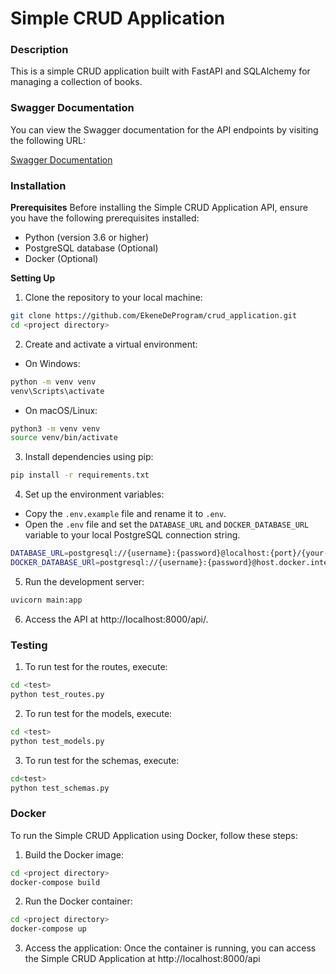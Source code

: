 # Simple CRUD Application

### Description
This is a simple CRUD application built with FastAPI and SQLAlchemy for managing a collection of books.

### Swagger Documentation

You can view the Swagger documentation for the API endpoints by visiting the following URL:

[Swagger Documentation](http://localhost:8000/docs)


### Installation

**Prerequisites**
Before installing the Simple CRUD Application API, ensure you have the following prerequisites installed:

* Python (version 3.6 or higher)
* PostgreSQL database (Optional)
* Docker (Optional)

**Setting Up**

1. Clone the repository to your local machine:
```bash
git clone https://github.com/EkeneDeProgram/crud_application.git
cd <project directory>
```

2. Create and activate a virtual environment:

* On Windows:
```bash
python -m venv venv
venv\Scripts\activate
```

* On macOS/Linux:
```bash
python3 -m venv venv
source venv/bin/activate
```

3. Install dependencies using pip:
```bash
pip install -r requirements.txt
```

4. Set up the environment variables:
* Copy the `.env.example` file and rename it to `.env`.
* Open the `.env` file and set the `DATABASE_URL` and `DOCKER_DATABASE_URL` variable to your local PostgreSQL connection string.
```bash
DATABASE_URL=postgresql://{username}:{password}@localhost:{port}/{your-database-name}
DOCKER_DATABASE_URl=postgresql://{username}:{password}@host.docker.internal:{port}/{your-database-name}
```

5. Run the development server:
```bash
uvicorn main:app
```

6. Access the API at http://localhost:8000/api/.

### Testing

1. To run test for the routes, execute:
```bash
cd <test>
python test_routes.py
```

2. To run test for the models, execute:
```bash
cd <test>
python test_models.py
```

3. To run test for the schemas, execute:
```bash
cd<test>
python test_schemas.py
```

### Docker

To run the Simple CRUD Application using Docker, follow these steps:

1. Build the Docker image:
```bash
cd <project directory>
docker-compose build
```

2. Run the Docker container:
```bash
cd <project directory>
docker-compose up
```

3. Access the application:
Once the container is running, you can access the Simple CRUD Application at http://localhost:8000/api

